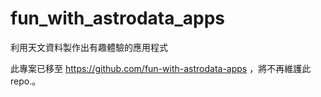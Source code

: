 # fun_with_astrodata_apps
利用天文資料製作出有趣體驗的應用程式

此專案已移至 https://github.com/fun-with-astrodata-apps ，將不再維護此repo.。
